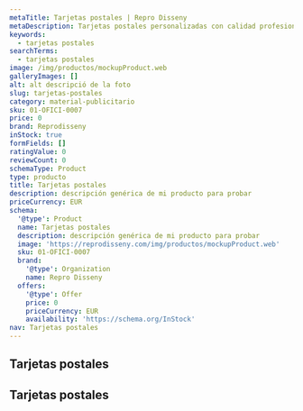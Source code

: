 ```yaml
---
metaTitle: Tarjetas postales | Repro Disseny
metaDescription: Tarjetas postales personalizadas con calidad profesional en Cataluña.
keywords:
  - tarjetas postales
searchTerms:
  - tarjetas postales
image: /img/productos/mockupProduct.web
galleryImages: []
alt: alt descripció de la foto
slug: tarjetas-postales
category: material-publicitario
sku: 01-OFICI-0007
price: 0
brand: Reprodisseny
inStock: true
formFields: []
ratingValue: 0
reviewCount: 0
schemaType: Product
type: producto
title: Tarjetas postales
description: descripción genérica de mi producto para probar
priceCurrency: EUR
schema:
  '@type': Product
  name: Tarjetas postales
  description: descripción genérica de mi producto para probar
  image: 'https://reprodisseny.com/img/productos/mockupProduct.web'
  sku: 01-OFICI-0007
  brand:
    '@type': Organization
    name: Repro Disseny
  offers:
    '@type': Offer
    price: 0
    priceCurrency: EUR
    availability: 'https://schema.org/InStock'
nav: Tarjetas postales
---
```


## Tarjetas postales

## Tarjetas postales
